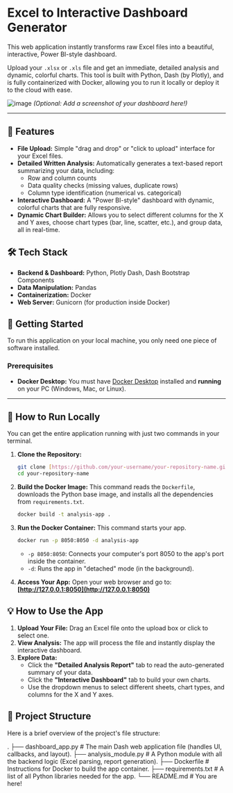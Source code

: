 # Excel to Interactive Dashboard Generator

This web application instantly transforms raw Excel files into a beautiful, interactive, Power BI-style dashboard.

Upload your `.xlsx` or `.xls` file and get an immediate, detailed analysis and dynamic, colorful charts. This tool is built with Python, Dash (by Plotly), and is fully containerized with Docker, allowing you to run it locally or deploy it to the cloud with ease.

![image](httpst://github.com/user/repo/assets/your_image.png) 
*(Optional: Add a screenshot of your dashboard here!)*

---

## 🚀 Features

* **File Upload:** Simple "drag and drop" or "click to upload" interface for your Excel files.
* **Detailed Written Analysis:** Automatically generates a text-based report summarizing your data, including:
    * Row and column counts
    * Data quality checks (missing values, duplicate rows)
    * Column type identification (numerical vs. categorical)
* **Interactive Dashboard:** A "Power BI-style" dashboard with dynamic, colorful charts that are fully responsive.
* **Dynamic Chart Builder:** Allows you to select different columns for the X and Y axes, choose chart types (bar, line, scatter, etc.), and group data, all in real-time.

## 🛠️ Tech Stack

* **Backend & Dashboard:** Python, Plotly Dash, Dash Bootstrap Components
* **Data Manipulation:** Pandas
* **Containerization:** Docker
* **Web Server:** Gunicorn (for production inside Docker)

## 🏁 Getting Started

To run this application on your local machine, you only need one piece of software installed.

### Prerequisites

* **Docker Desktop:** You must have [Docker Desktop](https://www.docker.com/products/docker-desktop/) installed and **running** on your PC (Windows, Mac, or Linux).

---

## 🏃 How to Run Locally

You can get the entire application running with just two commands in your terminal.

1.  **Clone the Repository:**
    ```bash
    git clone [https://github.com/your-username/your-repository-name.git](https://github.com/your-username/your-repository-name.git)
    cd your-repository-name
    ```

2.  **Build the Docker Image:**
    This command reads the `Dockerfile`, downloads the Python base image, and installs all the dependencies from `requirements.txt`.
    ```bash
    docker build -t analysis-app .
    ```

3.  **Run the Docker Container:**
    This command starts your app.
    ```bash
    docker run -p 8050:8050 -d analysis-app
    ```
    * `-p 8050:8050`: Connects your computer's port 8050 to the app's port inside the container.
    * `-d`: Runs the app in "detached" mode (in the background).

4.  **Access Your App:**
    Open your web browser and go to:
    **[http://127.0.0.1:8050](http://127.0.0.1:8050)**

## 💡 How to Use the App

1.  **Upload Your File:** Drag an Excel file onto the upload box or click to select one.
2.  **View Analysis:** The app will process the file and instantly display the interactive dashboard.
3.  **Explore Data:**
    * Click the **"Detailed Analysis Report"** tab to read the auto-generated summary of your data.
    * Click the **"Interactive Dashboard"** tab to build your own charts.
    * Use the dropdown menus to select different sheets, chart types, and columns for the X and Y axes.

## 📁 Project Structure

Here is a brief overview of the project's file structure:

. ├── dashboard_app.py # The main Dash web application file (handles UI, callbacks, and layout). ├── analysis_module.py # A Python module with all the backend logic (Excel parsing, report generation). ├── Dockerfile # Instructions for Docker to build the app container. ├── requirements.txt # A list of all Python libraries needed for the app. └── README.md # You are here!
